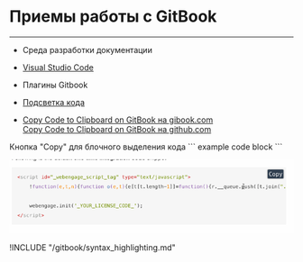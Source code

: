 # Приемы работы с GitBook

---

* Среда разработки документации
 * [Visual Studio Code](https://code.visualstudio.com/Download)


* Плагины Gitbook
 * [Подсветка кода](syntax_highlighting.md)
 * [Copy Code to Clipboard on GitBook на gibook.com](https://plugins.gitbook.com/plugin/copy-code-button)  
   [Copy Code to Clipboard on GitBook на github.com](https://github.com/WebEngage/gitbook-plugin-copy-code-button)
 
 Кнопка "Copy" для блочного выделения кода \``` example code block \```
 
 ![Пример кнопки COPY](pic/gitbook-plugin-copy-code-button.gif) 
          




                   
!INCLUDE "/gitbook/syntax_highlighting.md"